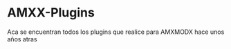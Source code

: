 AMXX-Plugins
============

Aca se encuentran todos los plugins que realice para AMXMODX hace unos años atras
